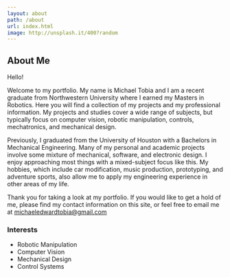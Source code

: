```yaml
---
layout: about
path: /about
url: index.html
image: http://unsplash.it/400?random
---
```


## About Me

Hello!

Welcome to my portfolio. My name is Michael Tobia and I am a recent graduate from
Northwestern University where I earned my Masters in Robotics. Here you will
find a collection of my projects and my professional information. My projects and
studies cover a wide range of subjects, but typically focus on computer vision,
robotic manipulation, controls, mechatronics, and mechanical design.

Previously, I graduated from the University of Houston with a Bachelors in
Mechanical Engineering. Many of my personal and academic projects
involve some mixture of mechanical, software, and electronic design. I enjoy
approaching most things with a mixed-subject focus like this. My hobbies,
which include car modification, music production, prototyping, and adventure
sports, also allow me to apply my engineering experience in other areas of my life.



Thank you for taking a look at my portfolio. If you would like to get a hold of
me, please find my contact information on this site, or feel free to email me
at michaeledwardtobia@gmail.com



### Interests
* Robotic Manipulation
* Computer Vision
* Mechanical Design
* Control Systems
